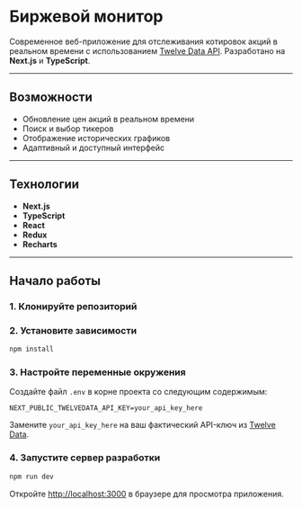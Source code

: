 # Биржевой монитор


Современное веб-приложение для отслеживания котировок акций в реальном времени с использованием [Twelve Data API](https://twelvedata.com/). Разработано на **Next.js** и **TypeScript**.

---

## Возможности

- Обновление цен акций в реальном времени
- Поиск и выбор тикеров
- Отображение исторических графиков
- Адаптивный и доступный интерфейс

---

## Технологии

- **Next.js**
- **TypeScript**
- **React**
- **Redux**
- **Recharts**

---

## Начало работы

### 1. Клонируйте репозиторий

### 2. Установите зависимости

```bash
npm install
```

### 3. Настройте переменные окружения

Создайте файл `.env` в корне проекта со следующим содержимым:

```env
NEXT_PUBLIC_TWELVEDATA_API_KEY=your_api_key_here
```

Замените `your_api_key_here` на ваш фактический API-ключ из [Twelve Data](https://twelvedata.com/).

### 4. Запустите сервер разработки

```bash
npm run dev
```

Откройте [http://localhost:3000](http://localhost:3000) в браузере для просмотра приложения.
